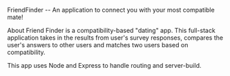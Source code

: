 FriendFinder 
 -- An application to connect you with your most compatible mate!

About
Friend Finder is a compatibility-based "dating" app. This full-stack application takes in the results from user's survey responses, compares the user's answers to other users and matches two users based on compatibility. 

This app uses Node and Express to handle routing and server-build. 

